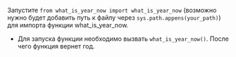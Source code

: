 Запустите `from what_is_year_now import what_is_year_now` (возможно нужно будет добавить путь к файлу через `sys.path.appens(your_path)`) для импорта функции what_is_year_now.
- Для запуска функции необходимо вызвать `what_is_year_now()`. После чего функция вернет год.

